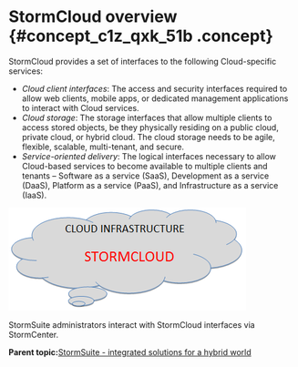# StormCloud overview {#concept_c1z_qxk_51b .concept}

StormCloud provides a set of interfaces to the following Cloud-specific services:

-   *Cloud client interfaces*: The access and security interfaces required to allow web clients, mobile apps, or dedicated management applications to interact with Cloud services.
-   *Cloud storage*: The storage interfaces that allow multiple clients to access stored objects, be they physically residing on a public cloud, private cloud, or hybrid cloud. The cloud storage needs to be agile, flexible, scalable, multi-tenant, and secure.
-   *Service-oriented delivery*: The logical interfaces necessary to allow Cloud-based services to become available to multiple clients and tenants – Software as a service \(SaaS\), Development as a service \(DaaS\), Platform as a service \(PaaS\), and Infrastructure as a service \(IaaS\).

![](graphics/stormcloud.png)

StormSuite administrators interact with StormCloud interfaces via StormCenter.

**Parent topic:**[StormSuite - integrated solutions for a hybrid world](../overview/overview_stormsuite.html)

